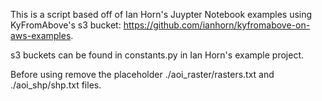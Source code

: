 This is a script based off of Ian Horn's Juypter Notebook examples using KyFromAbove's s3 bucket: https://github.com/ianhorn/kyfromabove-on-aws-examples.

s3 buckets can be found in constants.py in Ian Horn's example project.

Before using remove the placeholder ./aoi_raster/rasters.txt and ./aoi_shp/shp.txt files.



